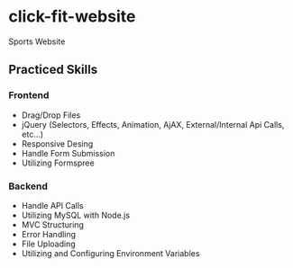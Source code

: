 # click-fit-website

Sports Website

## Practiced Skills

### Frontend

- Drag/Drop Files
- jQuery (Selectors, Effects, Animation, AjAX, External/Internal Api Calls, etc...)
- Responsive Desing
- Handle Form Submission
- Utilizing Formspree

### Backend

- Handle API Calls
- Utilizing MySQL with Node.js
- MVC Structuring
- Error Handling
- File Uploading
- Utilizing and Configuring Environment Variables
